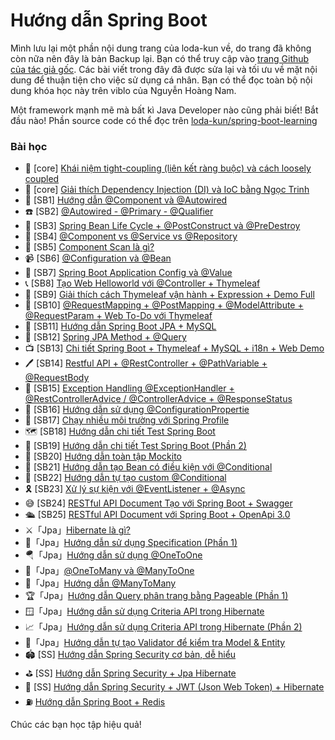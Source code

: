 # Hướng dẫn Spring Boot

Mình lưu lại một phần nội dung trang của loda-kun về, do trang đã không còn nữa nên đây là bản Backup lại. Bạn có thể truy cập vào [trang Github của tác giả gốc](https://github.com/loda-kun). Các bài viết trong đây đã được sửa lại và tối ưu về mặt nội dung để thuận tiện cho việc sử dụng cá nhân. Bạn có thể đọc toàn bộ nội dung khóa học này trên viblo của Nguyễn Hoàng Nam.

Một framework mạnh mẽ mà bất kì Java Developer nào cũng phải biết! Bắt đầu nào! Phần source code có thể đọc trên [loda-kun/spring-boot-learning](https://github.com/loda-kun/spring-boot-learning)

### Bài học

- 🦽 [core] [Khái niệm tight-coupling (liên kết ràng buộc) và cách loosely coupled](core1.md)
- 🌛 [core] [Giải thích Dependency Injection (DI) và IoC bằng Ngọc Trinh](core2.md)
- 📖 [SB1] [Hướng dẫn @Component và @Autowired](sb1.md)
- ☎️ [SB2] [@Autowired - @Primary - @Qualifier](sb2.md)
- 🚤 [SB3] [Spring Bean Life Cycle + @PostConstruct và @PreDestroy](sb3.md)
- 🌟 [SB4] [@Component vs @Service vs @Repository](sb4.md)
- 📃 [SB5] [Component Scan là gì?](sb5.md)
- 📹 [SB6] [@Configuration và @Bean](sb6.md)
- 🚌 [SB7] [Spring Boot Application Config và @Value](sb7.md)
- 📞 [SB8] [Tạo Web Helloworld với @Controller + Thymeleaf](sb8.md)
- 🧵 [SB9] [Giải thích cách Thymeleaf vận hành + Expression + Demo Full](sb9.md)
- 🎲 [SB10] [@RequestMapping + @PostMapping + @ModelAttribute + @RequestParam + Web To-Do với Thymeleaf](sb10.md)
- 🎎 [SB11] [Hướng dẫn Spring Boot JPA + MySQL](sb11.md)
- 🎺 [SB12] [Spring JPA Method + @Query](sb12.md)
- 📺 [SB13] [Chi tiết Spring Boot + Thymeleaf + MySQL + i18n + Web Demo](sb13.md)
- 🖊️ [SB14] [Restful API + @RestController + @PathVariable + @RequestBody](sb14.md)
- 🚉 [SB15] [Exception Handling @ExceptionHandler + @RestControllerAdvice / @ControllerAdvice + @ResponseStatus](sb15.md)
- 📰 [SB16] [Hướng dẫn sử dụng @ConfigurationPropertie](sb16.md)
- 🌈 [SB17] [Chạy nhiều môi trường với Spring Profile](sb17.md)
- 🗺️ [SB18] [Hướng dẫn chi tiết Test Spring Boot](sb18.md)
- 🔩 [SB19] [Hướng dẫn chi tiết Test Spring Boot (Phần 2)](sb19.md)
- 📠 [SB20] [Hướng dẫn toàn tập Mockito](sb20.md)
- 🎷 [SB21] [Hướng dẫn tạo Bean có điều kiện với @Conditional](sb21.md)
- 🎯 [SB22] [Hướng dẫn tự tạo custom @Conditional](sb22.md)
- 🎗️ [SB23] [Xử lý sự kiện với @EventListener + @Async](sb23.md)
- 😅 [SB24] [RESTful API Document Tạo với Spring Boot + Swagger](sb24.md)
- 🛳️ [SB25] [RESTful API Document với Spring Boot + OpenApi 3.0](sb25.md)
- ⚔️「Jpa」[Hibernate là gì?](jpa1.md)
- 🎊「Jpa」[Hướng dẫn sử dụng Specification (Phần 1)](jpa2.md)
- 🪂「Jpa」[Hướng dẫn sử dụng @OneToOne](jpa3.md)
- 🚅「Jpa」[@OneToMany và @ManyToOne](jpa4.md)
- 🛵「Jpa」[Hướng dẫn @ManyToMany](jpa5.md)
- 🏆「Jpa」[Hướng dẫn Query phân trang bằng Pageable (Phần 1)](jpa6.md)
- 🪟「Jpa」[Hướng dẫn sử dụng Criteria API trong Hibernate](jpa7.md)
- 📈「Jpa」[Hướng dẫn sử dụng Criteria API trong Hibernate (Phần 2)](jpa8.md)
- 🧺「Jpa」[Hướng dẫn tự tạo Validator để kiểm tra Model & Entity](jpa9.md)
- 🏟️ [SS] [Hướng dẫn Spring Security cơ bản, dễ hiểu](ss1.md)
- ⛳ [SS] [Hướng dẫn Spring Security + Jpa Hibernate](ss2.md)
- 🎐 [SS] [Hướng dẫn Spring Security + JWT (Json Web Token) + Hibernate](ss3.md)
- ⛽ [Hướng dẫn Spring Boot + Redis](redis.md)

Chúc các bạn học tập hiệu quả!

